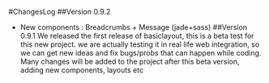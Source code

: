 #ChangesLog
##Version 0.9.2
* New components : Breadcrumbs + Message (jade+sass)
##Version 0.9.1
We released the first release of basiclayout, this is a beta test for this new project.
we are actually testing it in real life web integration, so we can get new ideas and fix bugs/probs that can happen while coding.
Many changes will be added to the project after this beta version, adding new components, layouts etc
